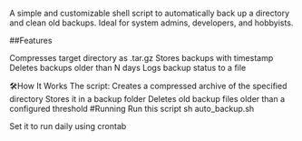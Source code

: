 A simple and customizable shell script to automatically back up a directory and clean old backups. Ideal for system admins, developers, and hobbyists.

##Features

Compresses target directory as .tar.gz
Stores backups with timestamp
Deletes backups older than N days
Logs backup status to a file

🛠️How It Works
The script:
Creates a compressed archive of the specified directory
Stores it in a backup folder
Deletes old backup files older than a configured threshold
#Running Run this script sh auto_backup.sh

Set it to run daily using crontab
